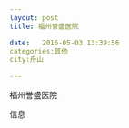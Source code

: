 ```yaml
--- 
layout: post 
title: 福州誉盛医院

date:   2016-05-03 13:39:56 
categories:其他  
city:舟山
  
--- 
```

   
福州誉盛医院

信息

